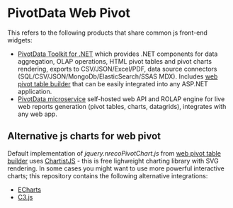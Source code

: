 # PivotData Web Pivot
This refers to the following products that share common js front-end widgets:

* [PivotData Toolkit for .NET](https://www.nrecosite.com/pivot_data_library_net.aspx) which provides .NET components for data aggregation, OLAP operations, HTML pivot tables and pivot charts rendering, exports to CSV/JSON/Excel/PDF, data source connectors (SQL/CSV/JSON/MongoDb/ElasticSearch/SSAS MDX). Includes [web pivot table builder](http://pivottable.nrecosite.com/) that can be easily integrated into any ASP.NET application.
* [PivotData microservice](https://www.nrecosite.com/pivotdata_service.aspx) self-hosted web API and ROLAP engine for live web reports generation (pivot tables, charts, datagrids), integrates with any web app.

## Alternative js charts for web pivot
Default implementation of *jquery.nrecoPivotChart.js* from [web pivot table builder](https://www.nrecosite.com/pivotdata/web-pivot-builder.aspx) uses [ChartistJS](https://github.com/gionkunz/chartist-js) - this is free lighweight charting library with SVG rendering. In some cases you might want to use more powerful interactive charts; this repository contains the following alternative integrations:

* [ECharts](https://github.com/nreco/pivotdata/tree/master/webpivot/ECharts)
* [C3.js](https://github.com/nreco/pivotdata/tree/master/webpivot/C3js)
